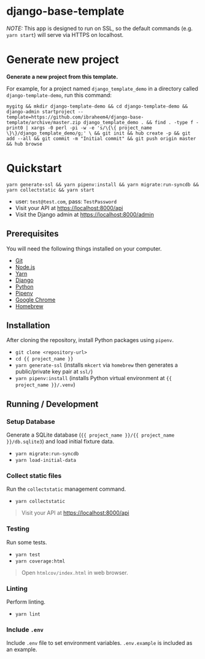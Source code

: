 # django-base-template

*NOTE:* This app is designed to run on SSL, so the default commands (e.g. `yarn start`) will serve via HTTPS on localhost.

# Generate new project [](#generate-new-project)

**Generate a new project from this template.**

For example, for a project named `django_template_demo` in a directory called `django-template-demo`, run this command:

```
mygitg && mkdir django-template-demo && cd django-template-demo && django-admin startproject --template=https://github.com/ibraheem4/django-base-template/archive/master.zip django_template_demo . && find . -type f -print0 | xargs -0 perl -pi -w -e 's/\{\{ project_name \}\}/django_template_demo/g;' \ && git init && hub create -p && git add --all && git commit -m "Initial commit" && git push origin master && hub browse
```

# Quickstart [](#quickstart)

`yarn generate-ssl && yarn pipenv:install && yarn migrate:run-syncdb && yarn collectstatic && yarn start`

- user: `test@test.com`, pass: `TestPassword`
- Visit your API at [https://localhost:8000/api](https://localhost:8000/api)
- Visit the Django admin at [https://localhost:8000/admin](https://localhost:8000/admin)


## Prerequisites [](#prerequisites)

You will need the following things installed on your computer.

- [Git](https://git-scm.com/)
- [Node.js](https://nodejs.org/)
- [Yarn](https://yarnpkg.com/)
- [Django](https://www.djangoproject.com/)
- [Python](https://www.python.org/)
- [Pipenv](https://pypi.org/project/pipenv/)
- [Google Chrome](https://google.com/chrome/)
- [Homebrew](https://brew.sh)

## Installation [](#installation)

After cloning the repository, install Python packages using `pipenv`.

- `git clone <repository-url>`
- `cd {{ project_name }}`
- `yarn generate-ssl` (installs `mkcert` via `homebrew` then generates a public/private key pair at `ssl/`)
- `yarn pipenv:install` (installs Python virtual environment at `{{ project_name }}/.venv`)

## Running / Development [](#running-developing)

### Setup Database [](#setup-database)

Generate a SQLite database (`{{ project_name }}/{{ project_name }}/db.sqlite3`) and load initial fixture data.

- `yarn migrate:run-syncdb`
- `yarn load-initial-data`

### Collect static files [](#collect-static-files)

Run the `collectstatic` management command.

- `yarn collectstatic`

> Visit your API at [https://localhost:8000/api](https://localhost:8000/api)

### Testing [](#testing)

Run some tests.

- `yarn test`
- `yarn coverage:html`

> Open `htmlcov/index.html` in web browser.

### Linting [](#linting)

Perform linting.

- `yarn lint`

### Include `.env` [](#include-dotenv)

Include `.env` file to set environment variables.  `.env.example` is included as an example.